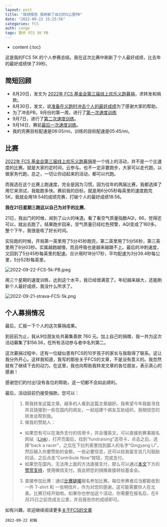 ```yaml
---
layout: post
title: "成绩报告 我刷新了自己的5公里PB"
date: "2022-09-22 15:25:56"
categories: FCS
auth: conge
tags: 跑步 FCS 5K PB
---
```

* content
{:toc}

这是我的FCS 5K 的个人参赛总结。我在这次比赛中刷新了个人最好成绩，比去年的最好成绩快了39秒。




## 简短回顾

* 8月20日，发文为 [2022年 FCS 基金会第三届线上欢乐义跑募捐](https://conge.github.io/2022/08/20/ReturnPoist-FCS-virtual-run/)，求转发和捐款。
* 8月30日，发文，说[准备在义跑时冲击个人的最好成绩](https://conge.github.io/2022/08/30/ReturnPoist-FCS-PB-run/)为了感谢大家的帮助。
* 为了冲击PB，9月份的第一周，进行了[第一次速度训练](https://conge.github.io/2022/09/04/ReturnPoint-Train-for-FCS-5K/)
* 9月7日，进行了[第二次速度训练](https://conge.github.io/2022/09/11/ReturnPoint-second-training/)。
* 9月14日，赛前[最后一次速度训练](https://conge.github.io/2022/09/19/ReturnPoint-third-training/)。
* 我的完赛目标配速是06:05/mi，训练的目标配速是05:45/mi。

## 比赛

[2022年 FCS 基金会第三届线上欢乐义跑募捐](https://conge.github.io/2022/08/20/ReturnPoist-FCS-virtual-run/)是一个线上的活动，并不是一个比速度的比赛。就是大家约定时间，云参与。也不一定非要跑步，大家可以走代跑，以做家务代跑，总之，一切让你动起来的活动，都可以代跑。

而我选在这个比赛上跑速度，完全是因为习惯。因为往年的两届比赛，我都选择了用它来测试，我能跑多快。赛前我的目标，就是用6分05秒每英里的速度跑完5K，我就会用18:54的成绩完赛，打破个人的最好成绩18:56。

**我在21日星期三跑这以自己为对手的比赛**。

21日，我出门的时候，闻到了山火的味道。看了看空气质量指数AQI，66，觉得还可以，就出去跑了。结果跑步回来，空气质量已经红色预警，AQI变成了160多。整个下午，我很是咳了好长时间。

实际跑的时候，开局第一英里用了5分45秒跑完，第二英里用了5分56秒，第三英里用了6分03秒。实属越跑越慢，而且呼吸也是越来越跟不上。最后的冲刺速度，又回到了5分45秒每英里的配速。合计用时18分17秒，平均配速为3分39.4秒每公里，5分52秒每英里。

![2022-09-22-FCS-5k-PB.jpeg](https://s2.loli.net/2022/09/23/dgcflBDbVzhMW6u.jpg)

<div class='strava-embed-placeholder' data-embed-type='activity' data-embed-id='7844912363'></div><script src='https://strava-embeds.com/embed.js'></script>

用三个星期的速度训练，达到这个水平，我已经很满意了。年纪越来越大，还能刷新个人最好成绩，我没什么所求了。

![2022-09-21-strava-FCS-5k.png](https://s2.loli.net/2022/09/23/fZq9iOPAk1z8NYr.png)

## 个人募捐情况

最后，汇报一下个人的这次募捐成果。

到目前为止，我从9位朋友处共募集善款 760 元。加上自己的捐赠，我一共为这次活动募集了$156.56，在所有活动参与者中名列第二。

这次募捐过程中，还有一位疑似患有FCS的10岁孩子的家长与我取得了联系。这让我分外开心。这样我知道，我写的那些关于FCS的文章，不是没有意义的。我忽然就有了继续下去的动力。在这里，我也向帮助我转发文章的各位朋友，表示真心的感谢！

感谢您们的付出!没有各位的帮助，这一切都不会如此顺利。

最后，活动目前仍接受捐款。您可以：

> 1. 帮我转发这篇文章。越多的人看到这篇文章越好。我希望今年我能寻找并且链接到一些在国内的病友，一起组建个病友互助组织。我相信您的转发会帮到我。
> 2. 做我的赞助人：
>
> * 如果您有可以在海外支付的信用卡，并且懂英文，可以直接到赛事报名网站（[Link](https://v.racery.com/r/fcsfoundationfunrun/?refcode=conge-91377))，打开页面后，找到“fundraising”选项卡，点击之后，选择“back a racer”，之后在下拉列表里找到鄙人的名字“Qingyang Li”，然后输入你要赞助的金额，一些必要信息，还可以给我留言说几句鼓励的话，之后点击“Contribute Now”按钮，完成支付。
> * 如果您在国内，无法用上面的方法直接支付，那么可以通过[本文](https://conge.github.io/2022/08/20/ReturnPoist-FCS-virtual-run/)下方的[赞赏支持](https://conge.github.io/assets/images/WechatIMG26.jpeg)，使用微信支付。我会把您的捐赠直接转给基金会。
>
> 3. 直接参加比赛：通过[比赛链接](https://v.racery.com/r/fcsfoundationfunrun/?refcode=conge-91377)报名参加比赛。每位参赛者应当都能收到一件 T-shirt 和 一张明信片，作为对您的感谢。这可能需要你人在北美。比赛已经开始啦。如果你也参加这个活动，你需要在报名后，在9月25日之前完成五公里，并且报告你的成绩即可。

如有兴趣，欢迎继续阅读更多[关于FCS的文章](https://conge.github.io/category/#FCS)

```
2022-09-22 初稿
```
